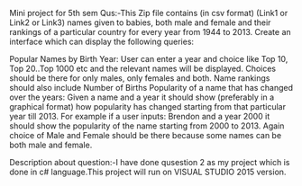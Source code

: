 Mini project for 5th sem
Qus:-This Zip file contains (in csv format) (Link1 or Link2 or Link3) names given to babies, both male and female and their rankings of a particular country for every year from 1944 to 2013. Create an interface which can display the following queries:

Popular Names by Birth Year: User can enter a year and choice like Top 10, Top 20..Top 1000 etc and the relevant names will be displayed. Choices should be there for only males, only females and both. Name rankings should also include Number of Births
Popularity of a name that has changed over the years: Given a name and a year it should show (preferably in a graphical format) how popularity has changed starting from that particular year till 2013. For example if a user inputs: Brendon and a year 2000 it should show the popularity of the name starting from 2000 to 2013. Again choice of Male and Female should be there because some names can be both male and female.


Description about question:-I have done qusestion 2 as my project which is done in c# language.This project will run on VISUAL STUDIO 2015 version.
